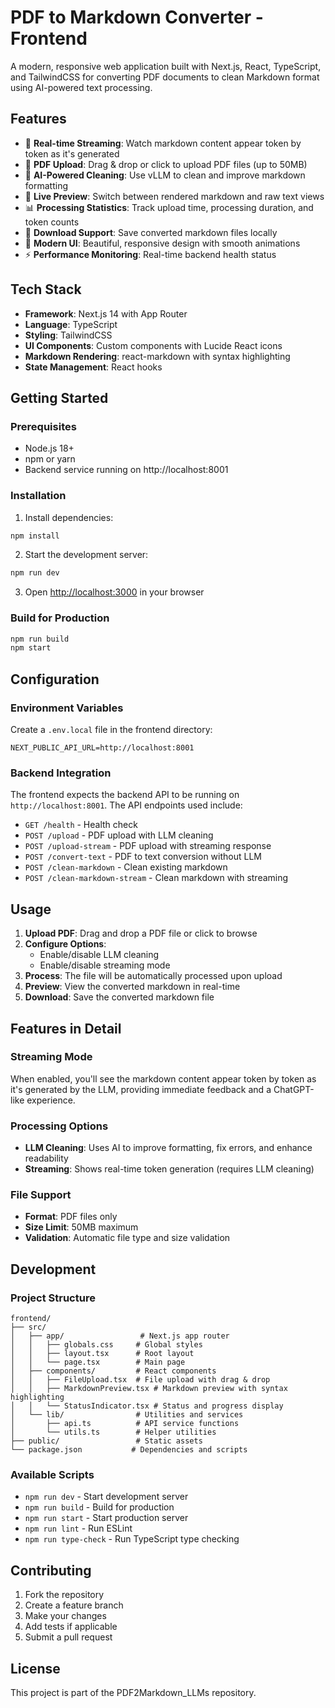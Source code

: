# PDF to Markdown Converter - Frontend

A modern, responsive web application built with Next.js, React, TypeScript, and TailwindCSS for converting PDF documents to clean Markdown format using AI-powered text processing.

## Features

- 🚀 **Real-time Streaming**: Watch markdown content appear token by token as it's generated
- 📄 **PDF Upload**: Drag & drop or click to upload PDF files (up to 50MB)
- 🤖 **AI-Powered Cleaning**: Use vLLM to clean and improve markdown formatting
- 👀 **Live Preview**: Switch between rendered markdown and raw text views
- 📊 **Processing Statistics**: Track upload time, processing duration, and token counts
- 💾 **Download Support**: Save converted markdown files locally
- 🎨 **Modern UI**: Beautiful, responsive design with smooth animations
- ⚡ **Performance Monitoring**: Real-time backend health status

## Tech Stack

- **Framework**: Next.js 14 with App Router
- **Language**: TypeScript
- **Styling**: TailwindCSS
- **UI Components**: Custom components with Lucide React icons
- **Markdown Rendering**: react-markdown with syntax highlighting
- **State Management**: React hooks

## Getting Started

### Prerequisites

- Node.js 18+ 
- npm or yarn
- Backend service running on http://localhost:8001

### Installation

1. Install dependencies:
```bash
npm install
```

2. Start the development server:
```bash
npm run dev
```

3. Open [http://localhost:3000](http://localhost:3000) in your browser

### Build for Production

```bash
npm run build
npm start
```

## Configuration

### Environment Variables

Create a `.env.local` file in the frontend directory:

```env
NEXT_PUBLIC_API_URL=http://localhost:8001
```

### Backend Integration

The frontend expects the backend API to be running on `http://localhost:8001`. The API endpoints used include:

- `GET /health` - Health check
- `POST /upload` - PDF upload with LLM cleaning
- `POST /upload-stream` - PDF upload with streaming response
- `POST /convert-text` - PDF to text conversion without LLM
- `POST /clean-markdown` - Clean existing markdown
- `POST /clean-markdown-stream` - Clean markdown with streaming

## Usage

1. **Upload PDF**: Drag and drop a PDF file or click to browse
2. **Configure Options**: 
   - Enable/disable LLM cleaning
   - Enable/disable streaming mode
3. **Process**: The file will be automatically processed upon upload
4. **Preview**: View the converted markdown in real-time
5. **Download**: Save the converted markdown file

## Features in Detail

### Streaming Mode
When enabled, you'll see the markdown content appear token by token as it's generated by the LLM, providing immediate feedback and a ChatGPT-like experience.

### Processing Options
- **LLM Cleaning**: Uses AI to improve formatting, fix errors, and enhance readability
- **Streaming**: Shows real-time token generation (requires LLM cleaning)

### File Support
- **Format**: PDF files only
- **Size Limit**: 50MB maximum
- **Validation**: Automatic file type and size validation

## Development

### Project Structure

```
frontend/
├── src/
│   ├── app/                 # Next.js app router
│   │   ├── globals.css     # Global styles
│   │   ├── layout.tsx      # Root layout
│   │   └── page.tsx        # Main page
│   ├── components/         # React components
│   │   ├── FileUpload.tsx  # File upload with drag & drop
│   │   ├── MarkdownPreview.tsx # Markdown preview with syntax highlighting
│   │   └── StatusIndicator.tsx # Status and progress display
│   └── lib/                # Utilities and services
│       ├── api.ts          # API service functions
│       └── utils.ts        # Helper utilities
├── public/                 # Static assets
└── package.json           # Dependencies and scripts
```

### Available Scripts

- `npm run dev` - Start development server
- `npm run build` - Build for production
- `npm run start` - Start production server
- `npm run lint` - Run ESLint
- `npm run type-check` - Run TypeScript type checking

## Contributing

1. Fork the repository
2. Create a feature branch
3. Make your changes
4. Add tests if applicable
5. Submit a pull request

## License

This project is part of the PDF2Markdown_LLMs repository. 